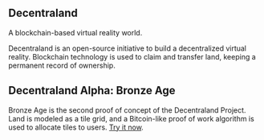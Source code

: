 ## Decentraland
A blockchain-based virtual reality world.

Decentraland is an open-source initiative to build a decentralized virtual reality. Blockchain technology is used to claim and transfer land, keeping a permanent record of ownership.

## Decentraland Alpha: Bronze Age
Bronze Age is the second proof of concept of the Decentraland Project. Land is modeled as a tile grid, and a Bitcoin-like proof of work algorithm is used to allocate tiles to users. [Try it now](https://decentraland.github.io/bronzeage).
